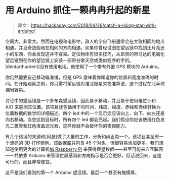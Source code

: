 # 用 Arduino 抓住一颗冉冉升起的新星

> 原文：<https://hackaday.com/2018/04/26/catch-a-rising-star-with-arduino/>

空间大。非常大。然而在电视和电影中，敌人的宇宙飞船通常会在大致相同的地点相遇，并且奇迹般地在相同的方向相遇。如果你曾经试图在望远镜中找到比月亮还小的东西，你会发现这并不容易。定位物体有很多技巧，从昂贵的带马达的电脑化望远镜到在你的望远镜上安装一部带谷歌天空或类似程序的手机。[dentarthurdent]没有使用电话。他使用了一个带有外置 GPS 模块的 Arduino。

你仍然需要自己移动瞄准镜，但是 GPS 意味着你知道你的位置和高度准确的时间。在开始观察之前，你只需将望远镜对准北极星来校准算法，这个过程在北半球相当容易。

讨论中的望远镜是一个多布森望远镜，因此易于移动，并且易于使用电位计和 A/D 来感测其位置。该项目还包括用于将时间、纬度、经度、赤经和赤纬转换为位置数据的数学的详细描述。四个 led 中的一个显示您应该向上、向下、向左还是向右移动。当您达到目标时，所有四个 led 都会亮起。我们假设你应该使用红色发光二极管和红色液晶滤光器，这样你就不会破坏你的夜视能力。

有几个错误的来源和[阿瑟]做了大量的工作，分析和纠正每一个。该项目甚至有一个漂亮的 3D 打印案例。该数据库只包含 45 个对象，但很容易添加更多。我们想知道使用更大的计算机[如 Raspberry Pi](https://hackaday.com/2017/12/05/astro-cat-raspberry-pi-telescope-controller/) 来获得恒星数据——甚至可能来自互联网——并依靠 Arduino 来管理位置感测和方向指示是否会更好，但话说回来，这是可行的，而且非常便宜。

这不是我们看到的第一个 Arduino 望远镜。最后一个甚至有触摸屏。